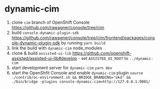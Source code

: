 # dynamic-cim

1. clone `cim` branch of OpenShift Console https://github.com/rawagner/console/tree/cim
2. build `console-dynamic-plugin-sdk` https://github.com/rawagner/console/tree/cim/frontend/packages/console-dynamic-plugin-sdk by running `yarn build`
3. link the build with `dynamic-cim` node_modules
4. clone & build `assisted-ui-lib` https://github.com/openshift-assisted/assisted-ui-lib#develop - set `ASSISTED_UI_ROOT` to `../dynamic-cim`
5. start development server for `dynamic-cim` `yarn dev`
6. start the OpenShfit Console and enable `dynamic-cim` plugin `source ./contrib/oc-environment.sh && BRIDGE_BRANDING="okd" && ./bin/bridge -plugins console-dynamic-cim=http://127.0.0.1:9001/`